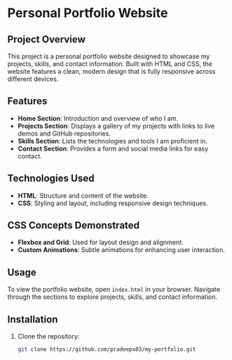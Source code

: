 # Personal Portfolio Website

## Project Overview
This project is a personal portfolio website designed to showcase my projects, skills, and contact information. Built with HTML and CSS, the website features a clean, modern design that is fully responsive across different devices.

## Features
- **Home Section**: Introduction and overview of who I am.
- **Projects Section**: Displays a gallery of my projects with links to live demos and GitHub repositories.
- **Skills Section**: Lists the technologies and tools I am proficient in.
- **Contact Section**: Provides a form and social media links for easy contact.

## Technologies Used
- **HTML**: Structure and content of the website.
- **CSS**: Styling and layout, including responsive design techniques.

## CSS Concepts Demonstrated
- **Flexbox and Grid**: Used for layout design and alignment.
- **Custom Animations**: Subtle animations for enhancing user interaction.

## Usage
To view the portfolio website, open `index.html` in your browser. Navigate through the sections to explore projects, skills, and contact information.

## Installation
1. Clone the repository:
   ```bash
   git clone https://github.com/pradeepx03/my-portfolio.git

